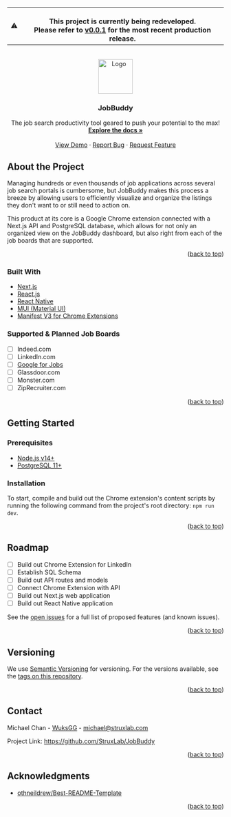 <div id="top"></div>

<table>
<tr>
<td>
⚠️
</td>
<td align="center">
<br />
<span><b>
  This project is currently being redeveloped. <br />
  Please refer to <a href="https://github.com/StruxLab/JobBuddy/tree/v0.0.1-alpha">v0.0.1</a> for the most recent production release.
</b></span>
<img width="881" height="0">
</td>
</tr>
</table>

<!-- PROJECT LOGO -->
<br />
<div align="center">
  <a href="https://github.com/othneildrew/Best-README-Template">
    <img src="https://avatars.githubusercontent.com/u/89763921?s=200&v=4" alt="Logo" width="80" height="80">
  </a>

  <h3 align="center">JobBuddy</h3>

  <p align="center">
    The job search productivity tool geared to push your potential to the max!
    <br />
    <a href="#"><strong>Explore the docs »</strong></a>
    <br />
    <br />
    <a href="#">View Demo</a>
    ·
    <a href="https://github.com/StruxLab/JobBuddy/issues">Report Bug</a>
    ·
    <a href="https://github.com/StruxLab/JobBuddy/issues">Request Feature</a>
  </p>
</div>

## About the Project

Managing hundreds or even thousands of job applications across several job search portals is cumbersome, but JobBuddy makes this process a breeze by allowing users to efficiently visualize and organize the listings they don't want to or still need to action on.

This product at its core is a Google Chrome extension connected with a Next.js API and PostgreSQL database, which allows for not only an organized view on the JobBuddy dashboard, but also right from each of the job boards that are supported.

<p align="right">(<a href="#top">back to top</a>)</p>

### Built With

* [Next.js](https://nextjs.org/)
* [React.js](https://reactjs.org/)
* [React Native](https://reactnative.dev/)
* [MUI (Material UI)](https://mui.com/)
* [Manifest V3 for Chrome Extensions](https://developer.chrome.com/docs/extensions/mv3/intro/)

### Supported & Planned Job Boards
- [ ] Indeed.com
- [ ] LinkedIn.com
- [ ] [Google for Jobs](https://www.google.com/search?q=Software+Engineer&ibp=htl;jobs)
- [ ] Glassdoor.com
- [ ] Monster.com
- [ ] ZipRecruiter.com

<p align="right">(<a href="#top">back to top</a>)</p>

## Getting Started

### Prerequisites

* [Node.js v14+](https://nodejs.org/en/)
* [PostgreSQL 11+](https://www.postgresql.org/)

### Installation

To start, compile and build out the Chrome extension's content scripts by running the following command from the project's root directory: ```npm run dev```.

<p align="right">(<a href="#top">back to top</a>)</p>

<!-- ## Running the Tests -->

<!-- ## Usage -->

<!-- ROADMAP -->
## Roadmap

- [ ] Build out Chrome Extension for LinkedIn
- [ ] Establish SQL Schema
- [ ] Build out API routes and models
- [ ] Connect Chrome Extension with API
- [ ] Build out Next.js web application
- [ ] Build out React Native application

See the [open issues](https://github.com/StruxLab/JobBuddy/issues) for a full list of proposed features (and known issues).

<p align="right">(<a href="#top">back to top</a>)</p>

<!-- ## Contributing -->

## Versioning
We use [Semantic Versioning](https://semver.org/) for versioning. For the versions available, see the [tags on this repository](https://github.com/StruxLab/JobBuddy/tags).

<p align="right">(<a href="#top">back to top</a>)</p>

## Contact

Michael Chan - [WuksGG](https://github.com/WuksGG) - michael@struxlab.com

Project Link: https://github.com/StruxLab/JobBuddy

<p align="right">(<a href="#top">back to top</a>)</p>

<!-- ## License -->

## Acknowledgments

* [othneildrew/Best-README-Template](https://github.com/othneildrew/Best-README-Template)

<p align="right">(<a href="#top">back to top</a>)</p>

